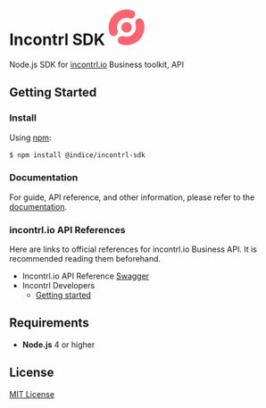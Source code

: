 # Incontrl SDK  ![alt text](icon/icon-64.png "Incontrl logo")
Node.js SDK for [incontrl.io](https://incontrl.io) Business toolkit, API

## Getting Started

### Install

Using [npm](https://www.npmjs.com/):

``` bash
$ npm install @indice/incontrl-sdk
```

### Documentation

For guide, API reference, and other information, please refer to
the [documentation](https://incontrl.io/docs).

### incontrl.io API References

Here are links to official references for incontrl.io Business API. It is recommended
reading them beforehand.

* Incontrl.io API Reference [Swagger](http://api-vnext.incontrl.io/swagger/ui/)
* Incontrl Developers 
  * [Getting started](https://incontrl.io/docs/documentation/1.quickstart)

## Requirements

* **Node.js** 4 or higher

## License

[MIT License](LICENSE)
